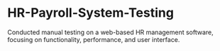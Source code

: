 # HR-Payroll-System-Testing
Conducted manual testing on a web-based HR management software, focusing on functionality, performance, and user interface.
